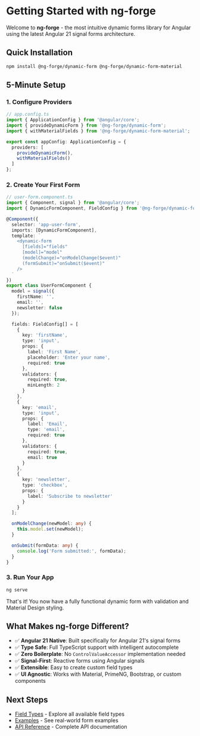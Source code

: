 # Getting Started with ng-forge

Welcome to **ng-forge** - the most intuitive dynamic forms library for Angular using the latest Angular 21 signal forms architecture.

## Quick Installation

```bash
npm install @ng-forge/dynamic-form @ng-forge/dynamic-form-material
```

## 5-Minute Setup

### 1. Configure Providers

```typescript
// app.config.ts
import { ApplicationConfig } from '@angular/core';
import { provideDynamicForm } from '@ng-forge/dynamic-form';
import { withMaterialFields } from '@ng-forge/dynamic-form-material';

export const appConfig: ApplicationConfig = {
  providers: [
    provideDynamicForm(),
    withMaterialFields()
  ]
};
```

### 2. Create Your First Form

```typescript
// user-form.component.ts
import { Component, signal } from '@angular/core';
import { DynamicFormComponent, FieldConfig } from '@ng-forge/dynamic-form';

@Component({
  selector: 'app-user-form',
  imports: [DynamicFormComponent],
  template: `
    <dynamic-form
      [fields]="fields"
      [model]="model"
      (modelChange)="onModelChange($event)"
      (formSubmit)="onSubmit($event)"
    />
  `
})
export class UserFormComponent {
  model = signal({
    firstName: '',
    email: '',
    newsletter: false
  });

  fields: FieldConfig[] = [
    {
      key: 'firstName',
      type: 'input',
      props: {
        label: 'First Name',
        placeholder: 'Enter your name',
        required: true
      },
      validators: {
        required: true,
        minLength: 2
      }
    },
    {
      key: 'email',
      type: 'input',
      props: {
        label: 'Email',
        type: 'email',
        required: true
      },
      validators: {
        required: true,
        email: true
      }
    },
    {
      key: 'newsletter',
      type: 'checkbox',
      props: {
        label: 'Subscribe to newsletter'
      }
    }
  ];

  onModelChange(newModel: any) {
    this.model.set(newModel);
  }

  onSubmit(formData: any) {
    console.log('Form submitted:', formData);
  }
}
```

### 3. Run Your App

```bash
ng serve
```

That's it! You now have a fully functional dynamic form with validation and Material Design styling.

## What Makes ng-forge Different?

- ✅ **Angular 21 Native**: Built specifically for Angular 21's signal forms
- ✅ **Type Safe**: Full TypeScript support with intelligent autocomplete
- ✅ **Zero Boilerplate**: No `ControlValueAccessor` implementation needed
- ✅ **Signal-First**: Reactive forms using Angular signals
- ✅ **Extensible**: Easy to create custom field types
- ✅ **UI Agnostic**: Works with Material, PrimeNG, Bootstrap, or custom components

## Next Steps

- [Field Types](../field-types) - Explore all available field types
- [Examples](../examples) - See real-world form examples  
- [API Reference](../api-reference) - Complete API documentation